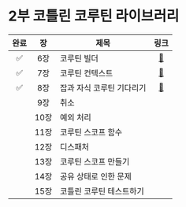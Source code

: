 # 2부 코틀린 코루틴 라이브러리

| 완료 |  장  | 제목             |                                      링크                                      |
|:--:|:---:|----------------|:----------------------------------------------------------------------------:|
| ✅  | 6장  | 코루틴 빌더         | [📜](https://github.com/ppeper/Kotlin-Coroutines/tree/main/docs/chapter2/6장) |
| ✅  | 7장  | 코루틴 컨텍스트       | [📜](https://github.com/ppeper/Kotlin-Coroutines/tree/main/docs/chapter2/7장) |
| ✅  | 8장  | 잡과 자식 코루틴 기다리기 | [📜](https://github.com/ppeper/Kotlin-Coroutines/tree/main/docs/chapter2/8장) |
|    | 9장  | 취소             |                                                                              |
|    | 10장 | 예외 처리          |                                                                              |
|    | 11장 | 코루틴 스코프 함수     |                                                                              |
|    | 12장 | 디스패처           |                                                                              |
|    | 13장 | 코루틴 스코프 만들기    |                                                                              |
|    | 14장 | 공유 상태로 인한 문제   |                                                                              |
|    | 15장 | 코틀린 코루틴 테스트하기  |                                                                              |
